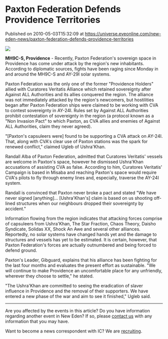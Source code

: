 # Paxton Federation Defends Providence Territories
Published on 2010-05-03T15:32:09 at https://universe.eveonline.com/new-eden-news/paxton-federation-defends-providence-territories

![](http://www.eve-ic.net/media/assets/icarticlebanner.png)  
  
 **MH9C-S, Providence** \- Recently, Paxton Federation's sovereign space in Providence has come under attack by the region's new inhabitants. According to diplomatic sources, fights have been raging since Monday in and around the MH9C-S and AY-29I solar systems.   
  
Paxton Federation was the only one of the former "Providence Holders" allied with Curatores Veritatis Alliance which retained sovereignty after Against ALL Authorities and its allies conquered the region. The alliance was not immediately attacked by the region's newcomers, but hostilities began after Paxton Federation ships were claimed to be working with CVA to contest sovereignty in AY-24I. Rules set by Against ALL Authorities prohibit contestation of sovereignty in the region (a protocol known as a "Non Invasion Pact" to which Paxton, as CVA allies and enemies of Against ALL Authorities, claim they never agreed).   
  
"[Paxton's capsuleers were] found to be supporting a CVA attack on AY-24I. That, along with CVA's clear use of Paxton stations was the spark for renewed conflict," claimed Ugleb of Ushra'Khan.   
  
Randall Alba of Paxton Federation, admitted that Curatores Veritatis' vessels are welcome in Paxton's space, however he dismissed Ushra'Khan accusations of assisting CVA as false. According to him, Curatores Veritatis' Campaign is based in Misaba and reaching Paxton's space would require CVA's pilots to fly through enemy lines and, especially, traverse the AY-24I system.   
  
Randall is convinced that Paxton never broke a pact and stated "We have never signed [anything]... [Ushra'Khan's] claim is based on us shooting off-lined structures when our neighbours dropped their sovereignty by accident."   
  
Information flowing from the region indicates that attacking forces comprise of capsuleers from Ushra'Khan, The Star Fraction, Chaos Theory, Daisho Syndicate, Solidas XX, Shock An Awe and several other alliances. Reportedly, no solar systems have changed hands yet and the damage to structures and vessels has yet to be estimated. It is certain, however, that Paxton Federation's forces are actually outnumbered and being forced to defend ground.   
  
Paxton's Leader, Gibguard, explains that his alliance has been fighting for the last four months and evaluates the present effort as sustainable. "We will continue to make Providence an uncomfortable place for any unfriendly, wherever they choose to settle," he stated.   
  
"The Ushra'Khan are committed to seeing the eradication of slaver influence in Providence and the removal of their supporters. We have entered a new phase of the war and aim to see it finished," Ugleb said.

* * *

Are you affected by the events in this article? Do you have information regarding another event in New Eden? If so, please [contact us](http://www.eveonline.com/news.asp?a=submitrp) with any information that you may have.  
  
Want to become a news correspondent with IC? We are [recruiting](http://www.eveonline.com/isd.asp).
